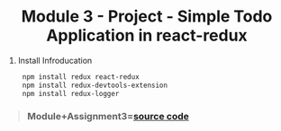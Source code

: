 <!-- PROJECT LOGO -->
 <p align="center">
    <h1 align="center">Module 3 - Project - Simple Todo Application in react-redux</h1>
</p>


1. Install Infroducation
   ```sh
    npm install redux react-redux
    npm install redux-devtools-extension
    npm install redux-logger
   ```

 > ###  Module+Assignment3=[source code](https://github.com/julfiker755/lws-module3/)
